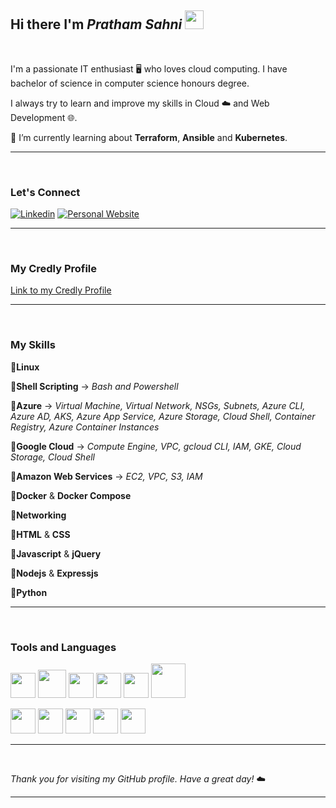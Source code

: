 ## Hi there I'm ***Pratham Sahni*** <img src="https://raw.githubusercontent.com/MartinHeinz/MartinHeinz/master/wave.gif" width="30px">

 <!-- My name is ***Pratham Sahni***. -->

<br>

I'm a passionate IT enthusiast 🖥️ who loves cloud computing.
I have bachelor of science in computer science honours degree. 

I always try to learn and improve my skills in Cloud ☁️ and Web Development 🌐.

🌱 I’m currently learning about **Terraform**, **Ansible** and **Kubernetes**.

---

<br>

### Let's Connect
[![Linkedin](https://img.shields.io/badge/linkedin-%230077B5.svg?style=for-the-badge&logo=linkedin&logoColor=FFFFFF)](https://linkedin.com/in/pratham-sahni)
[![Personal Website](https://img.shields.io/badge/Personal%20Website-%2312100E.svg?style=for-the-badge&logoColor=white)](https://prathamtech.netlify.app)

---

<br>

### My Credly Profile 
[Link to my Credly Profile](https://www.credly.com/users/pratham-sahni/badges)

---

<br>

### My Skills

🔹**Linux** 

🔹**Shell Scripting** 
-> *Bash and Powershell*

🔹**Azure** 
-> *Virtual Machine, Virtual Network, NSGs, Subnets, Azure CLI, Azure AD, AKS, Azure App Service, Azure Storage, Cloud Shell, Container Registry, Azure Container Instances*

🔹**Google Cloud**
-> *Compute Engine, VPC, gcloud CLI, IAM, GKE, Cloud Storage, Cloud Shell*

🔹**Amazon Web Services** 
-> *EC2, VPC, S3, IAM*

🔹**Docker** & **Docker Compose**

🔹**Networking**

🔹**HTML** & **CSS**

🔹**Javascript** & **jQuery** 

🔹**Nodejs** & **Expressjs** 

🔹**Python** 

---

<br>

### Tools and Languages 

<img src="https://cdn.worldvectorlogo.com/logos/linux-tux-2.svg" height="40" width="40" /> <img src="https://svgrepo.com/show/303205/html-5-logo.svg" height="45" width="45" /> <img src="https://cdn.worldvectorlogo.com/logos/logo-javascript.svg" height="40" width="40" /> <img src="https://cdn.worldvectorlogo.com/logos/python-5.svg" height="40" width="40" /> <img src="https://cdn.worldvectorlogo.com/logos/docker.svg" height="40" width="40" /> <img src="https://svgrepo.com/show/376353/terraform.svg" height="55" width="55" />

<img src="https://cdn.worldvectorlogo.com/logos/aws-2.svg" height="40" width="40" /> <img src="https://cdn.worldvectorlogo.com/logos/azure-1.svg" height="40" width="40" /> <img src="https://cdn.worldvectorlogo.com/logos/google-cloud-1.svg" height="40" width="40" /> <img src="https://cdn.worldvectorlogo.com/logos/bash-1.svg" height="40" width="40" /> <img src="https://cdn.worldvectorlogo.com/logos/visual-studio-code-1.svg" height="40" width="40" /> 

<!-- <img src="https://cdn.worldvectorlogo.com/logos/react-2.svg" height="25" width="25" />  -->

---

<br>

<!--
### Github Stats
![Pratham's Github Stats](https://github-readme-stats.vercel.app/api?username=prthm786&show_icons=true)

![Pratham's Top Languages](https://github-readme-stats.vercel.app/api/top-langs?username=prthm786)

---
<br>
-->

*Thank you for visiting my GitHub profile. Have a great day!* ☁️

---

